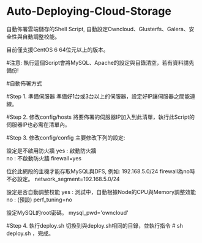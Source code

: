 Auto-Deploying-Cloud-Storage
============================

自動佈署雲端儲存的Shell Script, 自動設定Owncloud、Glusterfs、Galera、安全性與自動調整校能。

目前僅支援CentOS 6 64位元以上的版本。



#注意: 執行這個Script會將MySQL、Apache的設定與目錄清空，若有資料請先備份!


#自動佈署方式

#Step 1. 準備伺服器
準備好1台或3台以上的伺服器，設定好IP讓伺服器之間能連線。

#Step 2. 修改config/hosts
將要佈署的伺服器IP加入到此清單，執行此Script的伺服器IP也必需在清單內。

#Step 3. 修改config/config
主要修改下列的設定:

設定是不啟用防火牆 
yes : 啟動防火牆  
no : 不啟動防火牆
firewall=yes

位於此網段的主機才能存取MySQL與DFS, 例如: 192.168.5.0/24
firewall為no時不必設定。
network_segment=192.168.5.0/24

設定是否自動調整校能
yes : 測試中，自動根據Node的CPU與Memory調整效能
no : (預設)
perf_tuning=no

設定MySQL的root密碼。
mysql_pwd='owncloud'

#Step 4. 執行deploy.sh
切換到與deploy.sh相同的目錄，並執行指令 # sh deploy.sh ，完成。
